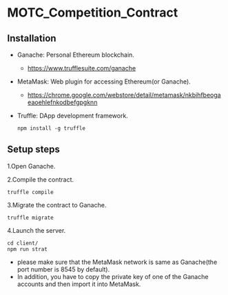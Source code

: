 # MOTC_Competition_Contract

## Installation

* Ganache: Personal Ethereum blockchain.
  * https://www.trufflesuite.com/ganache
  
* MetaMask: Web plugin for accessing Ethereum(or Ganache).
  * https://chrome.google.com/webstore/detail/metamask/nkbihfbeogaeaoehlefnkodbefgpgknn
  
* Truffle: DApp development framework.
  ```
  npm install -g truffle
  ```
  
## Setup steps

1.Open Ganache.  

2.Compile the contract.  
  ```
  truffle compile
  ```

3.Migrate the contract to Ganache.
  ```
  truffle migrate
  ```

4.Launch the server.
  ```
  cd client/
  npm run strat
  ```
  * please make sure that the MetaMask network is same as Ganache(the port number is 8545 by default).
  * In addition, you have to copy the private key of one of the Ganache accounts and then import it into MetaMask.

